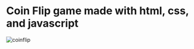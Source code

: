 # Coin Flip game made with html, css, and javascript
![coinflip](https://github.com/ethanmcilveen/Coin-Flip-Game---Javascript/assets/133231180/530346ad-e5e9-4545-aa48-500bea44a930)
